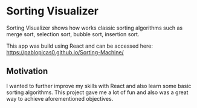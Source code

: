 # Sorting Visualizer
Sorting Visualizer shows how works classic sorting algorithms 
such as merge sort, selection sort, bubble sort, insertion sort.

This app was build using React and can be accessed here: https://pablopicas0.github.io/Sorting-Machine/ 

## Motivation
I wanted to further improve my skills with React and also learn some basic sorting algorithms.
This project gave me a lot of fun and also was a great way to achieve aforementioned objectives.
